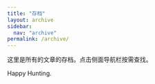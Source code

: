 ```yaml
---
title: "存档"
layout: archive
sidebar:
  nav: "archive"
permalink: /archive/
---
```


这里是所有的文章的存档。点击侧面导航栏按需查找。

Happy Hunting.
